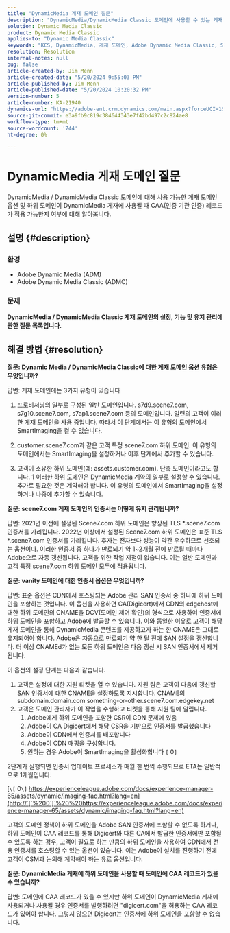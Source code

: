 ```yaml
---
title: "DynamicMedia 게재 도메인 질문"
description: "DynamicMedia/DynamicMedia Classic 도메인에 사용할 수 있는 게재 도메인 옵션에 대해 알아봅니다."
solution: Dynamic Media Classic
product: Dynamic Media Classic
applies-to: "Dynamic Media Classic"
keywords: "KCS, DynamicMedia, 게재 도메인, Adobe Dynamic Media Classic, Scene7, FAQ, Dynamic Media Adobe"
resolution: Resolution
internal-notes: null
bug: false
article-created-by: Jim Menn
article-created-date: "5/20/2024 9:55:03 PM"
article-published-by: Jim Menn
article-published-date: "5/20/2024 10:20:32 PM"
version-number: 5
article-number: KA-21940
dynamics-url: "https://adobe-ent.crm.dynamics.com/main.aspx?forceUCI=1&pagetype=entityrecord&etn=knowledgearticle&id=53a2569c-f316-ef11-9f8a-6045bd006268"
source-git-commit: e3a9fb9c819c384644343e7f42bd497c2c824ae8
workflow-type: tm+mt
source-wordcount: '744'
ht-degree: 0%

---
```


# DynamicMedia 게재 도메인 질문


DynamicMedia / DynamicMedia Classic 도메인에 대해 사용 가능한 게재 도메인 옵션 및 하위 도메인이 DynamicMedia 게재에 사용될 때 CAA(인증 기관 인증) 레코드가 적용 가능한지 여부에 대해 알아봅니다.

## 설명 {#description}


### <b>환경</b>

- Adobe Dynamic Media (ADM)
- Adobe Dynamic Media Classic (ADMC)


### <b>문제</b>

<b>DynamicMedia / DynamicMedia Classic 게재 도메인의 설정, 기능 및 유지 관리에 관한 질문 목록입니다.</b>


## 해결 방법 {#resolution}


<b>질문: Dynamic Media / DynamicMedia Classic에 대한 게재 도메인 옵션 유형은 무엇입니까?</b>

답변: 게재 도메인에는 3가지 유형이 있습니다

1) 프로비저닝의 일부로 구성된 일반 도메인입니다. s7d9.scene7.com, s7g10.scene7.com, s7ap1.scene7.com 등의 도메인입니다.
일련의 고객이 이러한 게재 도메인을 사용 중입니다. 따라서 이 단계에서는 이 유형의 도메인에서 SmartImaging을 켤 수 없습니다.

2) customer.scene7.com과 같은 고객 특정 scene7.com 하위 도메인. 이 유형의 도메인에서는 SmartImaging을 설정하거나 이후 단계에서 추가할 수 있습니다.

3) 고객이 소유한 하위 도메인(예: assets.customer.com). 단축 도메인이라고도 합니다. 1 이러한 하위 도메인은 DynamicMedia 계약의 일부로 설정할 수 있습니다. 추가로 필요한 것은 계약해야 합니다. 이 유형의 도메인에서 SmartImaging을 설정하거나 나중에 추가할 수 있습니다.

<b>질문: scene7.com 게재 도메인의 인증서는 어떻게 유지 관리됩니까?</b>

답변: 2021년 이전에 설정된 Scene7.com 하위 도메인은 향상된 TLS \*.scene7.com 인증서를 가리킵니다. 2022년 이상에서 설정된 Scene7.com 하위 도메인은 표준 TLS \*.scene7.com 인증서를 가리킵니다. 후자는 전자보다 성능이 약간 우수하므로 선호되는 옵션이다. 이러한 인증서 중 하나가 만료되기 약 1~2개월 전에 만료될 때마다 Adobe으로 자동 갱신됩니다. 고객을 위한 작업 지점이 없습니다. 이는 일반 도메인과 고객 특정 scene7.com 하위 도메인 모두에 적용됩니다.

<b>질문: vanity 도메인에 대한 인증서 옵션은 무엇입니까?</b>

답변: 표준 옵션은 CDN에서 호스팅되는 Adobe 관리 SAN 인증서 중 하나에 하위 도메인을 포함하는 것입니다. 이 옵션을 사용하면 CA(Digicert)에서 CDN의 edgehost에 대한 하위 도메인의 CNAME을 DCV(도메인 제어 확인)의 형식으로 사용하여 인증서에 하위 도메인을 포함하고 Adobe에 발급할 수 있습니다. 이와 동일한 이유로 고객이 해당 게재 도메인을 통해 DynamicMedia 콘텐츠를 제공하고자 하는 한 CNAME은 그대로 유지되어야 합니다. Adobe은 자동으로 만료되기 약 한 달 전에 SAN 설정을 갱신합니다. 더 이상 CNAMEd가 없는 모든 하위 도메인은 다음 갱신 시 SAN 인증서에서 제거됩니다.

이 옵션의 설정 단계는 다음과 같습니다.

1. 고객은 설정에 대한 지원 티켓을 열 수 있습니다.    지원 팀은 고객이 다음에 갱신할 SAN 인증서에 대한 CNAME을 설정하도록 지시합니다.
CNAME의 subdomain.domain.com something-or-other.scene7.com.edgekey.net
2. 고객은 도메인 관리자가 이 작업을 수행하고 티켓을 통해 지원 팀에 알립니다.
   1. Adobe에게 하위 도메인을 포함한 CSR이 CDN 문제에 있음
   2. Adobe이 CA Digicert에서 해당 CSR을 기반으로 인증서를 발급했습니다
   3. Adobe이 CDN에서 인증서를 배포합니다
   4. Adobe이 CDN 매핑을 구성합니다.
   5. 원하는 경우 Adobe이 SmartImaging을 활성화합니다 `[` 0`]`


2단계가 실행되면 인증서 업데이트 프로세스가 매월 한 번씩 수행되므로 ETA는 일반적으로 1개월입니다.

[`\[` 0`\]`  https://experienceleague.adobe.com/docs/experience-manager-65/assets/dynamic/imaging-faq.html?lang=en](http://`[`%200`]`%20%20https://experienceleague.adobe.com/docs/experience-manager-65/assets/dynamic/imaging-faq.html?lang=en)

고객의 도메인 정책이 하위 도메인을 Adobe SAN 인증서에 포함할 수 없도록 하거나, 하위 도메인이 CAA 레코드를 통해 Digicert와 다른 CA에서 발급한 인증서에만 포함될 수 있도록 하는 경우, 고객이 필요로 하는 만큼의 하위 도메인을 사용하여 CDN에서 전용 인증서를 호스팅할 수 있는 옵션이 있습니다. 이는 Adobe이 설치를 진행하기 전에 고객이 CSM과 논의해 계약해야 하는 유료 옵션입니다.

<b>질문: DynamicMedia 게재에 하위 도메인을 사용할 때 도메인에 CAA 레코드가 있을 수 있습니까?</b>

답변: 도메인에 CAA 레코드가 있을 수 있지만 하위 도메인이 DynamicMedia 게재에 사용되거나 사용될 경우 인증서를 발행하려면 &quot;digicert.com&quot;을 허용하는 CAA 레코드가 있어야 합니다. 그렇지 않으면 Digicert는 인증서에 하위 도메인을 포함할 수 없습니다.
